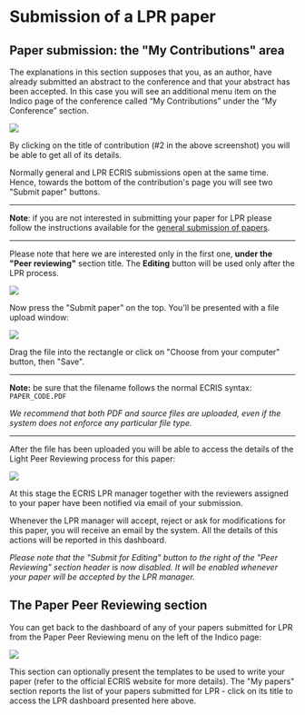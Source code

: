 # Submission of a LPR paper

## Paper submission: the "My Contributions" area

The explanations in this section supposes that you, as an author, have already submitted an abstract to the conference and that your abstract has been accepted. In this case you will see an additional menu item on the Indico page of the conference called “My Contributions” under the “My Conference” section.

![](img/authorcontribution.png)

By clicking on the title of contribution (#2 in the above screenshot) you will be able to get all of its details.

Normally general and LPR ECRIS submissions open at the same time. Hence, towards the bottom of the contribution's page you will see two "Submit paper" buttons. 

---

**Note**: if you are not interested in submitting your paper for LPR please follow the instructions available for the [general submission of papers](submit.md).

---

Please note that here we are interested only in the first one, **under the "Peer reviewing"** section title. The **Editing** button will be used only after the LPR process.

![](img/submitbuttons.png)

Now press the "Submit paper" on the top. You'll be presented with a file upload window:

![](img/LPRfileupload.png)

Drag the file into the rectangle or click on "Choose from your computer" button, then "Save".

---

**Note:** be sure that the filename follows the normal ECRIS syntax: `PAPER_CODE.PDF`

*We recommend that both PDF and source files are uploaded, even if the system does not enforce any particular file type.*

---

After the file has been uploaded you will be able to access the details of the Light Peer Reviewing process for this paper:

![](img/LPRdashboard1.png)

At this stage the ECRIS LPR manager together with the reviewers assigned to your paper have been notified via email of your submission.

Whenever the LPR manager will accept, reject or ask for modifications for this paper, you will receive an email by the system. All the details of this actions will be reported in this dashboard.

*Please note that the "Submit for Editing" button to the right of the "Peer Reviewing" section header is now disabled. It will be enabled whenever your paper will be accepted by the LPR manager.*

## The Paper Peer Reviewing section

You can get back to the dashboard of any of your papers submitted for LPR from the Paper Peer Reviewing menu on the left of the Indico page:

![](img/LPRsection.png)

This section can optionally present the templates to be used to write your paper (refer to the official ECRIS website for more details). The "My papers" section reports the list of your papers submitted for LPR - click on its title to access the LPR dashboard presented here above.
